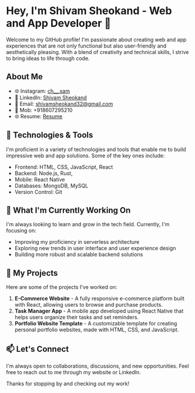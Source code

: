 # Hey, I'm Shivam Sheokand - Web and App Developer 👋

Welcome to my GitHub profile! I'm passionate about creating web and app experiences that are not only functional but also user-friendly and aesthetically pleasing.
With a blend of creativity and technical skills, I strive to bring ideas to life through code.

## About Me

- 🌐 Instagram: [ch__.sam](https://instagram.com/ch__.sam?utm_source=qr&igshid=MzNlNGNkZWQ4Mg==)
- 📱 LinkedIn: [Shivam Sheokand](https://www.linkedin.com/in/shivamsheokand)
- 📧 Email: shivamsheokand32@gmail.com
- 📱 Mob: +918607295210
- 🌐 Resume: [Resume](https://shivamsheokand.github.io/) 

## 🔧 Technologies & Tools

I'm proficient in a variety of technologies and tools that enable me to build impressive web and app solutions. Some of the key ones include:

- Frontend: HTML, CSS, JavaScript, React
- Backend: Node.js, Rust,
- Mobile: React Native
- Databases: MongoDB, MySQL
- Version Control: Git

## 🌱 What I'm Currently Working On

I'm always looking to learn and grow in the tech field. Currently, I'm focusing on:

- Improving my proficiency in serverless architecture
- Exploring new trends in user interface and user experience design
- Building more robust and scalable backend solutions

## 🚀 My Projects

Here are some of the projects I've worked on:

1. **E-Commerce Website** - A fully responsive e-commerce platform built with React, allowing users to browse and purchase products.
2. **Task Manager App** - A mobile app developed using React Native that helps users organize their tasks and set reminders.
3. **Portfolio Website Template** - A customizable template for creating personal portfolio websites, made with HTML, CSS, and JavaScript.

## 📫 Let's Connect

I'm always open to collaborations, discussions, and new opportunities. Feel free to reach out to me through my website or LinkedIn.

Thanks for stopping by and checking out my work!

